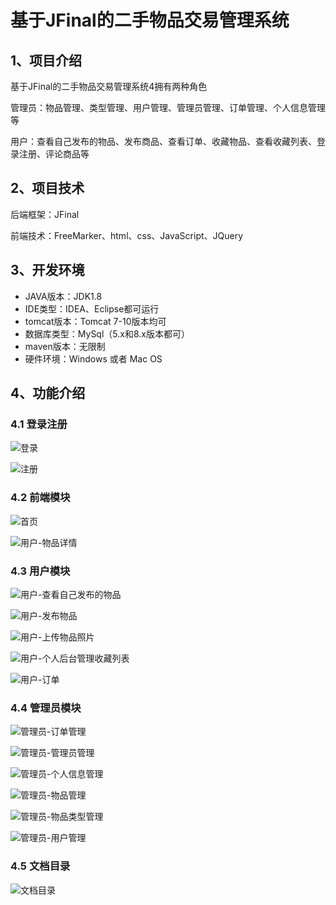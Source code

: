 # 基于JFinal的二手物品交易管理系统



## 1、项目介绍

基于JFinal的二手物品交易管理系统4拥有两种角色

管理员：物品管理、类型管理、用户管理、管理员管理、订单管理、个人信息管理等

用户：查看自己发布的物品、发布商品、查看订单、收藏物品、查看收藏列表、登录注册、评论商品等


## 2、项目技术

后端框架：JFinal

前端技术：FreeMarker、html、css、JavaScript、JQuery

## 3、开发环境

- JAVA版本：JDK1.8
- IDE类型：IDEA、Eclipse都可运行
- tomcat版本：Tomcat 7-10版本均可
- 数据库类型：MySql（5.x和8.x版本都可） 
- maven版本：无限制
- 硬件环境：Windows 或者 Mac OS


## 4、功能介绍

### 4.1 登录注册

![登录](https://project-images-1256969109.cos.ap-chongqing.myqcloud.com/Typora-Images/202208041633528.jpg)

![注册](https://project-images-1256969109.cos.ap-chongqing.myqcloud.com/Typora-Images/202208041633763.jpg)

### 4.2 前端模块

![首页](https://project-images-1256969109.cos.ap-chongqing.myqcloud.com/Typora-Images/202208041633338.jpg)

![用户-物品详情](https://project-images-1256969109.cos.ap-chongqing.myqcloud.com/Typora-Images/202208041633007.jpg)

### 4.3 用户模块

![用户-查看自己发布的物品](https://project-images-1256969109.cos.ap-chongqing.myqcloud.com/Typora-Images/202208041633391.jpg)

![用户-发布物品](https://project-images-1256969109.cos.ap-chongqing.myqcloud.com/Typora-Images/202208041633924.jpg)

![用户-上传物品照片](https://project-images-1256969109.cos.ap-chongqing.myqcloud.com/Typora-Images/202208041633925.jpg)

![用户-个人后台管理收藏列表](https://project-images-1256969109.cos.ap-chongqing.myqcloud.com/Typora-Images/202208041633992.jpg)

![用户-订单](https://project-images-1256969109.cos.ap-chongqing.myqcloud.com/Typora-Images/202208041633227.jpg)

### 4.4 管理员模块

![管理员-订单管理](https://project-images-1256969109.cos.ap-chongqing.myqcloud.com/Typora-Images/202208041634420.jpg)

![管理员-管理员管理](https://project-images-1256969109.cos.ap-chongqing.myqcloud.com/Typora-Images/202208041634663.jpg)

![管理员-个人信息管理](https://project-images-1256969109.cos.ap-chongqing.myqcloud.com/Typora-Images/202208041634221.jpg)

![管理员-物品管理](https://project-images-1256969109.cos.ap-chongqing.myqcloud.com/Typora-Images/202208041634648.jpg)

![管理员-物品类型管理](https://project-images-1256969109.cos.ap-chongqing.myqcloud.com/Typora-Images/202208041634405.jpg)

![管理员-用户管理](https://project-images-1256969109.cos.ap-chongqing.myqcloud.com/Typora-Images/202208041634185.jpg)

### 4.5 文档目录

![文档目录](https://project-images-1256969109.cos.ap-chongqing.myqcloud.com/Typora-Images/202208041634654.jpg)

